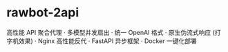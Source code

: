 # rawbot-2api
高性能 API 聚合代理 · 多模型并发扇出 · 统一 OpenAI 格式 · 原生伪流式响应 (打字机效果) · Nginx 高性能反代 · FastAPI 异步框架 · Docker 一键化部署
